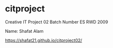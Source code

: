 # citproject

Creative IT Project 02 Batch Number ES RWD 2009
 
Name: Shafat Alam

https://shafat21.github.io/citproject02/
